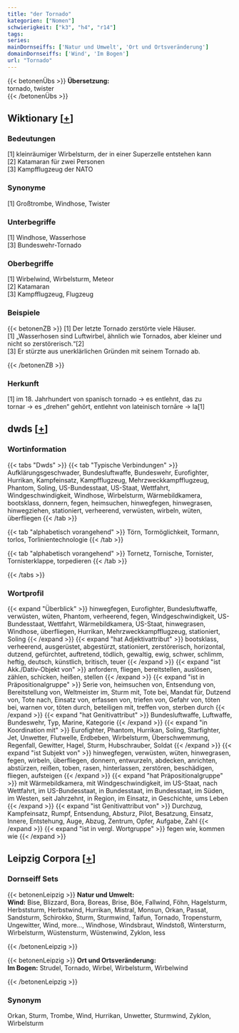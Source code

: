```yaml
---
title: "der Tornado"
kategorien: ["Nomen"]
schwierigkeit: ["k3", "h4", "r14"]
tags:
series:
mainDornseiffs: ['Natur und Umwelt', 'Ort und Ortsveränderung']
domainDornseiffs: ['Wind', 'Im Bogen']
url: "Tornado"
---
```


{{< betonenÜbs >}}
**Übersetzung:**  
tornado, twister  
{{< /betonenÜbs >}}

## Wiktionary [[+](https://de.wiktionary.org/wiki/Tornado)]

### Bedeutungen
[1] kleinräumiger Wirbelsturm, der in einer Superzelle entstehen kann  
[2] Katamaran für zwei Personen  
[3] Kampfflugzeug der NATO  

### Synonyme
[1] Großtrombe, Windhose, Twister  

### Unterbegriffe
[1] Windhose, Wasserhose  
[3] Bundeswehr-Tornado  

### Oberbegriffe
[1] Wirbelwind, Wirbelsturm, Meteor  
[2] Katamaran  
[3] Kampfflugzeug, Flugzeug  

### Beispiele
{{< betonenZB >}}
[1] Der letzte Tornado zerstörte viele Häuser.  
[1] „Wasserhosen sind Luftwirbel, ähnlich wie Tornados, aber kleiner und nicht so zerstörerisch.“[2]  
[3] Er stürzte aus unerklärlichen Gründen mit seinem Tornado ab.  

{{< /betonenZB >}}
### Herkunft
[1] im 18. Jahrhundert von spanisch tornado → es entlehnt, das zu tornar → es „drehen“ gehört, entlehnt von lateinisch tornāre → la[1]  



## dwds [[+](https://www.dwds.de/wb/Tornado)]

### Wortinformation
{{< tabs "Dwds" >}}
{{< tab "Typische Verbindungen" >}}
Aufklärungsgeschwader, Bundesluftwaffe, Bundeswehr, Eurofighter, Hurrikan, Kampfeinsatz, Kampfflugzeug, Mehrzweckkampfflugzeug, Phantom, Soling, US-Bundesstaat, US-Staat, Wettfahrt, Windgeschwindigkeit, Windhose, Wirbelsturm, Wärmebildkamera, bootsklass, donnern, fegen, heimsuchen, hinwegfegen, hinwegrasen, hinwegziehen, stationiert, verheerend, verwüsten, wirbeln, wüten, überfliegen
{{< /tab >}}

{{< tab "alphabetisch vorangehend" >}}
Törn, Tormöglichkeit, Tormann, torlos, Torlinientechnologie
{{< /tab >}}

{{< tab "alphabetisch vorangehend" >}}
Tornetz, Tornische, Tornister, Tornisterklappe, torpedieren
{{< /tab >}}

{{< /tabs >}}

### Wortprofil
{{< expand "Überblick" >}} hinwegfegen, Eurofighter, Bundesluftwaffe, verwüsten, wüten, Phantom, verheerend, fegen, Windgeschwindigkeit, US-Bundesstaat, Wettfahrt, Wärmebildkamera, US-Staat, hinwegrasen, Windhose, überfliegen, Hurrikan, Mehrzweckkampfflugzeug, stationiert, Soling {{< /expand >}}
{{< expand "hat Adjektivattribut" >}} bootsklass, verheerend, ausgerüstet, abgestürzt, stationiert, zerstörerisch, horizontal, dutzend, gefürchtet, auftretend, tödlich, gewaltig, ewig, schwer, schlimm, heftig, deutsch, künstlich, britisch, teuer {{< /expand >}}
{{< expand "ist Akk./Dativ-Objekt von" >}} anfordern, fliegen, bereitstellen, auslösen, zählen, schicken, heißen, stellen {{< /expand >}}
{{< expand "ist in Präpositionalgruppe" >}} Serie von, heimsuchen von, Entsendung von, Bereitstellung von, Weltmeister im, Sturm mit, Tote bei, Mandat für, Dutzend von, Tote nach, Einsatz von, erfassen von, triefen von, Gefahr von, töten bei, warnen vor, töten durch, beteiligen mit, treffen von, sterben durch {{< /expand >}}
{{< expand "hat Genitivattribut" >}} Bundesluftwaffe, Luftwaffe, Bundeswehr, Typ, Marine, Kategorie {{< /expand >}}
{{< expand "in Koordination mit" >}} Eurofighter, Phantom, Hurrikan, Soling, Starfighter, Jet, Unwetter, Flutwelle, Erdbeben, Wirbelsturm, Überschwemmung, Regenfall, Gewitter, Hagel, Sturm, Hubschrauber, Soldat {{< /expand >}}
{{< expand "ist Subjekt von" >}} hinwegfegen, verwüsten, wüten, hinwegrasen, fegen, wirbeln, überfliegen, donnern, entwurzeln, abdecken, anrichten, abstürzen, reißen, toben, rasen, hinterlassen, zerstören, beschädigen, fliegen, aufsteigen {{< /expand >}}
{{< expand "hat Präpositionalgruppe" >}} mit Wärmebildkamera, mit Windgeschwindigkeit, im US-Staat, nach Wettfahrt, im US-Bundesstaat, in Bundesstaat, im Bundesstaat, im Süden, im Westen, seit Jahrzehnt, in Region, im Einsatz, in Geschichte, ums Leben {{< /expand >}}
{{< expand "ist Genitivattribut von" >}} Durchzug, Kampfeinsatz, Rumpf, Entsendung, Absturz, Pilot, Besatzung, Einsatz, Innere, Entstehung, Auge, Abzug, Zentrum, Opfer, Aufgabe, Zahl {{< /expand >}}
{{< expand "ist in vergl. Wortgruppe" >}} fegen wie, kommen wie {{< /expand >}}

## Leipzig Corpora [[+](https://corpora.uni-leipzig.de/en/res?word=Tornado&corpusId=deu_newscrawl-public_2018)]

### Dornseiff Sets
{{< betonenLeipzig >}}
**Natur und Umwelt:**  
**Wind:** Bise, Blizzard, Bora, Boreas, Brise, Böe, Fallwind, Föhn, Hagelsturm, Herbststurm, Herbstwind, Hurrikan, Mistral, Monsun, Orkan, Passat, Sandsturm, Schirokko, Sturm, Sturmwind, Taifun, Tornado, Tropensturm, Ungewitter, Wind, more..., Windhose, Windsbraut, Windstoß, Wintersturm, Wirbelsturm, Wüstensturm, Wüstenwind, Zyklon, less  

{{< /betonenLeipzig >}}


{{< betonenLeipzig >}}
**Ort und Ortsveränderung:**  
**Im Bogen:** Strudel, Tornado, Wirbel, Wirbelsturm, Wirbelwind  

{{< /betonenLeipzig >}}

### Synonym
Orkan, Sturm, Trombe, Wind, Hurrikan, Unwetter, Sturmwind, Zyklon, Wirbelsturm

